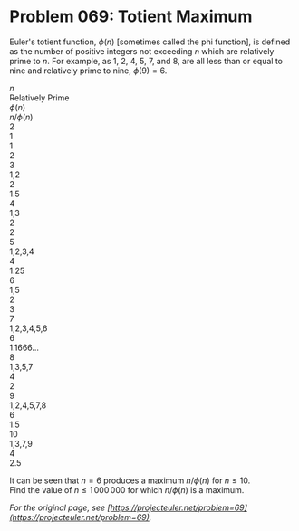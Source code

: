 # Problem 069: Totient Maximum
  
Euler's totient function, $\phi(n)$ [sometimes called the phi function], is defined as the number of positive integers not exceeding $n$ which are relatively prime to $n$. For example, as $1$, $2$, $4$, $5$, $7$, and $8$, are all less than or equal to nine and relatively prime to nine, $\phi(9)=6$.  
  
$n$  
Relatively Prime  
$\phi(n)$  
$n/\phi(n)$  
2  
1  
1  
2  
3  
1,2  
2  
1.5  
4  
1,3  
2  
2  
5  
1,2,3,4  
4  
1.25  
6  
1,5  
2  
3  
7  
1,2,3,4,5,6  
6  
1.1666...  
8  
1,3,5,7  
4  
2  
9  
1,2,4,5,7,8  
6  
1.5  
10  
1,3,7,9  
4  
2.5  
  
It can be seen that $n = 6$ produces a maximum $n/\phi(n)$ for $n\leq 10$.  
Find the value of $n\leq 1\,000\,000$ for which $n/\phi(n)$ is a maximum.  

*For the original page, see [https://projecteuler.net/problem=69](https://projecteuler.net/problem=69).*
